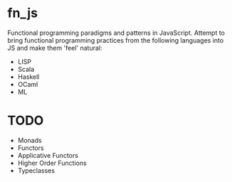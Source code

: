 fn_js
=====

Functional programming paradigms and patterns in JavaScript.
Attempt to bring functional programming practices from the following languages into JS and make them 'feel' natural:

  * LISP
  * Scala
  * Haskell
  * OCaml
  * ML

TODO
====

  * Monads
  * Functors
  * Applicative Functors
  * Higher Order Functions
  * Typeclasses
